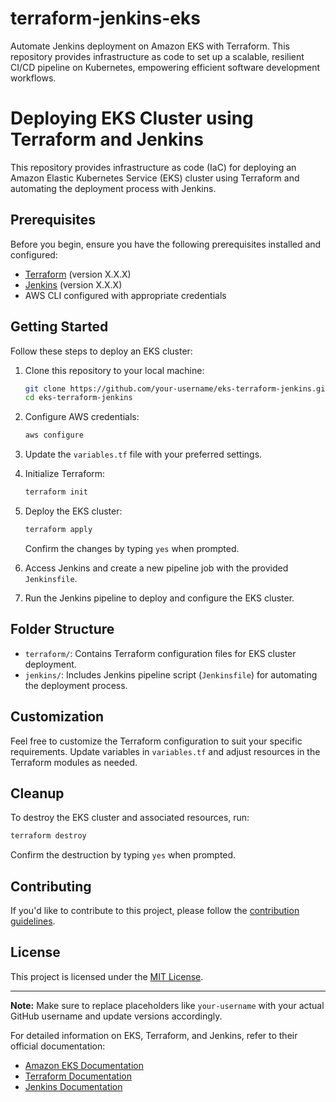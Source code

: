 # terraform-jenkins-eks
Automate Jenkins deployment on Amazon EKS with Terraform. This repository provides infrastructure as code to set up a scalable, resilient CI/CD pipeline on Kubernetes, empowering efficient software development workflows.

# Deploying EKS Cluster using Terraform and Jenkins

This repository provides infrastructure as code (IaC) for deploying an Amazon Elastic Kubernetes Service (EKS) cluster using Terraform and automating the deployment process with Jenkins.

## Prerequisites

Before you begin, ensure you have the following prerequisites installed and configured:

- [Terraform](https://www.terraform.io/) (version X.X.X)
- [Jenkins](https://www.jenkins.io/) (version X.X.X)
- AWS CLI configured with appropriate credentials

## Getting Started

Follow these steps to deploy an EKS cluster:

1. Clone this repository to your local machine:

   ```bash
   git clone https://github.com/your-username/eks-terraform-jenkins.git
   cd eks-terraform-jenkins
   ```

2. Configure AWS credentials:

   ```bash
   aws configure
   ```

3. Update the `variables.tf` file with your preferred settings.

4. Initialize Terraform:

   ```bash
   terraform init
   ```

5. Deploy the EKS cluster:

   ```bash
   terraform apply
   ```

   Confirm the changes by typing `yes` when prompted.

6. Access Jenkins and create a new pipeline job with the provided `Jenkinsfile`.

7. Run the Jenkins pipeline to deploy and configure the EKS cluster.

## Folder Structure

- `terraform/`: Contains Terraform configuration files for EKS cluster deployment.
- `jenkins/`: Includes Jenkins pipeline script (`Jenkinsfile`) for automating the deployment process.

## Customization

Feel free to customize the Terraform configuration to suit your specific requirements. Update variables in `variables.tf` and adjust resources in the Terraform modules as needed.

## Cleanup

To destroy the EKS cluster and associated resources, run:

```bash
terraform destroy
```

Confirm the destruction by typing `yes` when prompted.

## Contributing

If you'd like to contribute to this project, please follow the [contribution guidelines](CONTRIBUTING.md).

## License

This project is licensed under the [MIT License](LICENSE).

---

**Note:** Make sure to replace placeholders like `your-username` with your actual GitHub username and update versions accordingly.

For detailed information on EKS, Terraform, and Jenkins, refer to their official documentation:

- [Amazon EKS Documentation](https://docs.aws.amazon.com/eks/)
- [Terraform Documentation](https://www.terraform.io/docs/index.html)
- [Jenkins Documentation](https://www.jenkins.io/doc/)
